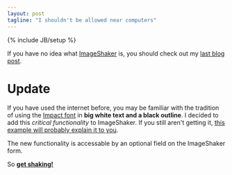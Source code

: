```yaml
---
layout: post
tagline: "I shouldn't be allowed near computers"
---
```

{% include JB/setup %}

If you have no idea what [ImageShaker](http://nathancod.es/ImageShaker/) is, you should check out my [last blog post](http://nathancod.es/2014/05/04/imageshaker/).



# Update
If you have used the internet before, you may be familiar with the tradition of using the [Impact font](http://knowyourmeme.com/memes/impact-font) in **big white text and a black outline**. I decided to add this *critical functionality* to ImageShaker. If you still aren't getting it, [this example will probably explain it to you](http://bit.ly/1hvzhS1).

The new functionality is accessable by an optional field on the ImageShaker form.



So [**get shaking!**](http://nathancod.es/ImageShaker/)

